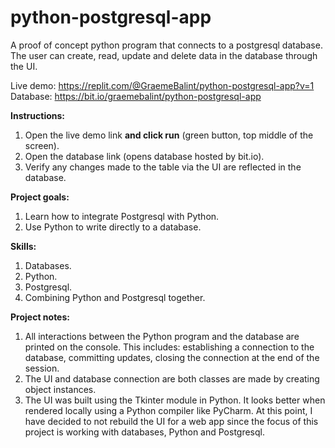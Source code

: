 # python-postgresql-app
A proof of concept python program that connects to a postgresql database. The user can create, read, update and delete data in the database through the UI.


Live demo: https://replit.com/@GraemeBalint/python-postgresql-app?v=1
Database: https://bit.io/graemebalint/python-postgresql-app


**Instructions:**
1. Open the live demo link **and click run** (green button, top middle of the screen). 
2. Open the database link (opens database hosted by bit.io).
3. Verify any changes made to the table via the UI are reflected in the database.


**Project goals:**
1. Learn how to integrate Postgresql with Python.
2. Use Python to write directly to a database.


**Skills:**
1. Databases.
2. Python.
3. Postgresql.
4. Combining Python and Postgresql together.


**Project notes:**
1. All interactions between the Python program and the database are printed on the console. This includes: establishing a connection to the database, committing updates, closing the connection at the end of the session. 
2. The UI and database connection are both classes are made by creating object instances.
3. The UI was built using the Tkinter module in Python. It looks better when rendered locally using a Python compiler like PyCharm. At this point, I have decided to not rebuild the UI for a web app since the focus of this project is working with databases, Python and Postgresql.
